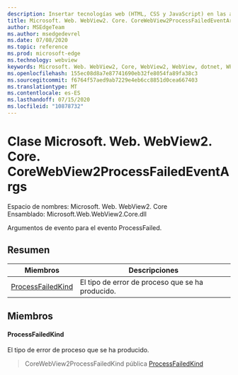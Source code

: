 ```yaml
---
description: Insertar tecnologías web (HTML, CSS y JavaScript) en las aplicaciones nativas con el control Microsoft Edge WebView2
title: Microsoft. Web. WebView2. Core. CoreWebView2ProcessFailedEventArgs
author: MSEdgeTeam
ms.author: msedgedevrel
ms.date: 07/08/2020
ms.topic: reference
ms.prod: microsoft-edge
ms.technology: webview
keywords: Microsoft. Web. WebView2, Core, WebView2, WebView, dotnet, WPF, WinForms, App, Edge, CoreWebView2, CoreWebView2Controller, control de explorador, Edge HTML, Microsoft. Web. WebView2. Core. CoreWebView2ProcessFailedEventArgs
ms.openlocfilehash: 155ec08d8a7e87741690eb32fe8054fa89fa38c3
ms.sourcegitcommit: f6764f57aed9ab7229e4eb6cc8851d0cea667403
ms.translationtype: MT
ms.contentlocale: es-ES
ms.lasthandoff: 07/15/2020
ms.locfileid: "10878732"
---
```

# Clase Microsoft. Web. WebView2. Core. CoreWebView2ProcessFailedEventArgs 

Espacio de nombres: Microsoft. Web. WebView2. Core \
Ensamblado: Microsoft.Web.WebView2.Core.dll

Argumentos de evento para el evento ProcessFailed.

## Resumen

 Miembros                        | Descripciones
--------------------------------|---------------------------------------------
[ProcessFailedKind](#processfailedkind) | El tipo de error de proceso que se ha producido.

## Miembros

#### ProcessFailedKind 

El tipo de error de proceso que se ha producido.

> CoreWebView2ProcessFailedKind pública [ProcessFailedKind](#processfailedkind)

